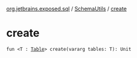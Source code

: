 [org.jetbrains.exposed.sql](../index.md) / [SchemaUtils](index.md) / [create](.)

# create

`fun <T : `[`Table`](../-table/index.md)`> create(vararg tables: T): Unit`